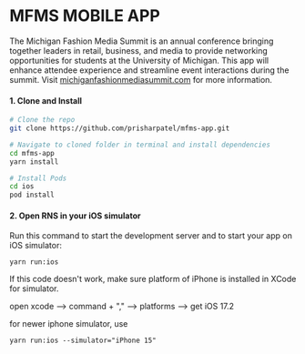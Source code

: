 # MFMS MOBILE APP
The Michigan Fashion Media Summit is an annual conference bringing together leaders in retail, business, and media to provide networking opportunities for students at the University of Michigan. This app will enhance attendee experience and streamline event interactions during the summit. Visit [michiganfashionmediasummit.com](https://www.michiganfashionmediasummit.com) for more information. 

#### 1. Clone and Install

```bash
# Clone the repo
git clone https://github.com/prisharpatel/mfms-app.git

# Navigate to cloned folder in terminal and install dependencies
cd mfms-app
yarn install

# Install Pods
cd ios
pod install
```

#### 2. Open RNS in your iOS simulator

Run this command to start the development server and to start your app on iOS simulator:
```
yarn run:ios
```
If this code doesn't work, make sure platform of iPhone is installed in XCode for simulator. 

open xcode --> command + "," --> platforms --> get iOS 17.2

for newer iphone simulator, use
```
yarn run:ios --simulator="iPhone 15"
```

